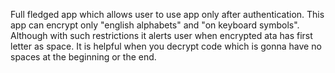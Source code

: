   Full fledged app which allows user to use app only after authentication. This app can encrypt only "english alphabets" and "on keyboard symbols". Although with such restrictions it alerts user when encrypted ata has first letter as space. 
  It is helpful when you decrypt code which is gonna have no spaces at the beginning or the end.
